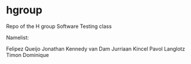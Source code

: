 hgroup
======

Repo of the H group Software Testing class

Namelist:

Felipez Queijo	Jonathan
Kennedy van Dam	Jurriaan
Kincel	Pavol
Langlotz	Timon Dominique
